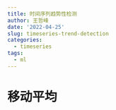 ```yaml
---
title: 时间序列趋势性检测
author: 王哲峰
date: '2022-04-25'
slug: timeseries-trend-detection
categories:
  - timeseries
tags:
  - ml
---
```



# 移动平均
